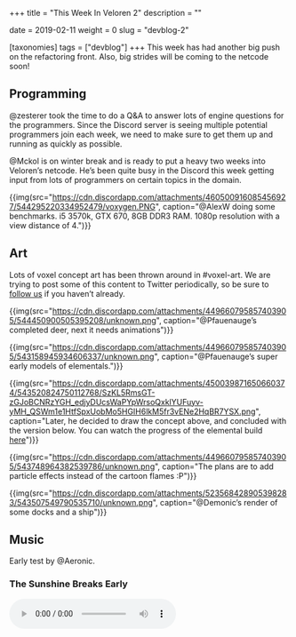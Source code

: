 +++
title = "This Week In Veloren 2"
description = ""

date = 2019-02-11
weight = 0
slug = "devblog-2"

[taxonomies]
tags = ["devblog"]
+++
This week has had another big push on the refactoring front. Also, big strides will be coming to the netcode soon!

## Programming
@zesterer took the time to do a Q&A to answer lots of engine questions for the programmers. Since the Discord server is seeing multiple potential programmers join each week, we need to make sure to get them up and running as quickly as possible.

@Mckol is on winter break and is ready to put a heavy two weeks into Veloren’s netcode. He’s been quite busy in the Discord this week getting input from lots of programmers on certain topics in the domain.

{{img(src="https://cdn.discordapp.com/attachments/460500916085456927/544295220334952479/voxygen.PNG", caption="@AlexW doing some benchmarks. i5 3570k, GTX 670, 8GB DDR3 RAM. 1080p resolution with a view distance of 4.")}}

## Art

Lots of voxel concept art has been thrown around in #voxel-art. We are trying to post some of this content to Twitter periodically, so be sure to [follow us](https://twitter.com/velorenproject) if you haven’t already.

{{img(src="https://cdn.discordapp.com/attachments/449660795857403905/544450900505395208/unknown.png", caption="@Pfauenauge’s completed deer, next it needs animations")}}

{{img(src="https://cdn.discordapp.com/attachments/449660795857403905/543158945934606337/unknown.png", caption="@Pfauenauge’s super early models of elementals.")}}

{{img(src="https://cdn.discordapp.com/attachments/450039871650660374/543520824750112768/SzKL5RmsGT-zGJoBCNRzYGH_edjyDUcsWaPYpWrsoQxklYUFuyv-yMH_QSWm1e1HtfSpxUobMo5HGIH6lkM5fr3vENe2HqBR7YSX.png", caption="Later, he decided to draw the concept above, and concluded with the version below. You can watch the progress of the elemental build [here](https://www.twitch.tv/videos/376656222)")}}

{{img(src="https://cdn.discordapp.com/attachments/449660795857403905/543748964382539786/unknown.png", caption="The plans are to add particle effects instead of the cartoon flames :P")}}

{{img(src="https://cdn.discordapp.com/attachments/523568428905398283/543507549790535710/unknown.png", caption="@Demonic’s render of some docks and a ship")}}

## Music

Early test by @Aeronic.


### The Sunshine Breaks Early
<audio controls>
  <source src="https://cdn.discordapp.com/attachments/449655372618137618/543197446310985728/The_Sunshine_Breaks_Early_Test.ogg" type="audio/ogg">
Your browser does not support the audio element.
</audio>
